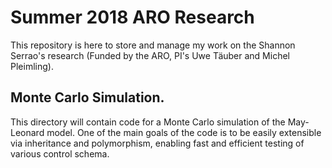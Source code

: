 # Summer 2018 ARO Research

This repository is here to store and manage my work on the
Shannon Serrao's research (Funded by the ARO, PI's Uwe Täuber
and Michel Pleimling). 

## Monte Carlo Simulation.
This directory will contain code for a Monte Carlo simulation of the May-Leonard
model. One of the main goals of the code is to be easily extensible via inheritance
and polymorphism, enabling fast and efficient testing of various control schema. 
